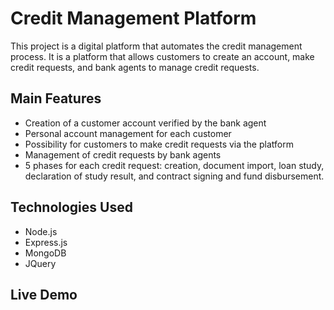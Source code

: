 # Credit Management Platform

This project is a digital platform that automates the credit management process. It is a platform that allows customers to create an account, make credit requests, and bank agents to manage credit requests.

## Main Features

- Creation of a customer account verified by the bank agent
- Personal account management for each customer
- Possibility for customers to make credit requests via the platform
- Management of credit requests by bank agents
- 5 phases for each credit request: creation, document import, loan study, declaration of study result, and contract signing and fund disbursement.



## Technologies Used

- Node.js
- Express.js
- MongoDB
- JQuery

## Live Demo


